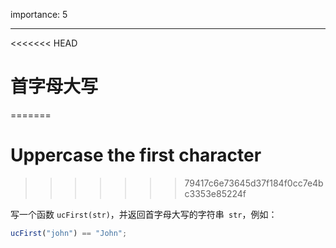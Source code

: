 importance: 5

---

<<<<<<< HEAD
# 首字母大写
=======
# Uppercase the first character
>>>>>>> 79417c6e73645d37f184f0cc7e4bc3353e85224f

写一个函数 `ucFirst(str)`，并返回首字母大写的字符串` str`，例如：

```js
ucFirst("john") == "John";
```

